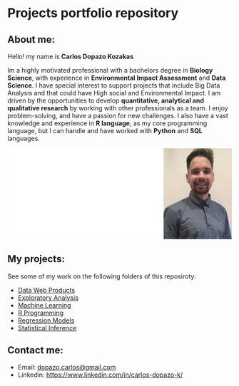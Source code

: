 # Projects portfolio repository

## About me:
Hello! my name is **Carlos Dopazo Kozakas**

Im a highly motivated professional with a bachelors degree in **Biology Science**, with experience in **Environmental Impact Assessment** and **Data Science**. I have special interest to support projects that include Big Data Analysis and that could have High social and Environmental Impact. I am driven by the opportunities to develop **quantitative, analytical and qualitative research** by working with other professionals as a team.  I enjoy problem-solving, and have a passion for new challenges. I also have a vast knowledge and experience in **R language**, as my core programming language, but I can handle and have worked with **Python** and **SQL** languages.

<img src="images/CV_pic_edit.jpg" width="700px" />

## My projects:

See some of my work on the following folders of this reposiroty:

* [Data Web Products](https://github.com/CDopazo/Project_portfolio/blob/master/R/Data%20web%20products/README.md)
* [Exploratory Analysis](https://github.com/CDopazo/Project_portfolio/blob/master/R/Exploratory%20Data%20Analysis/README.md)
* [Machine Learning](https://github.com/CDopazo/Project_portfolio/blob/master/R/Machine%20Learning/README.md)
* [R Programming](https://github.com/CDopazo/Project_portfolio/blob/master/R/R%20programming/README.md)
* [Regression Models](https://github.com/CDopazo/Project_portfolio/blob/master/R/Regression%20Models/README.md)
* [Statistical Inference](https://github.com/CDopazo/Project_portfolio/blob/master/R/Statistical%20Inference/README.md)

## Contact me:

 * Email: dopazo.carlos@gmail.com
 * Linkedin: https://www.linkedin.com/in/carlos-dopazo-k/
